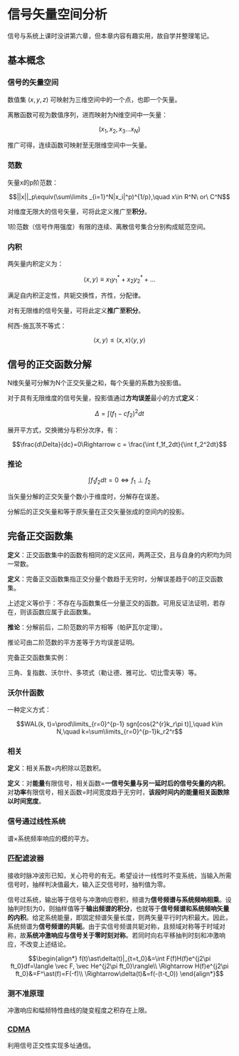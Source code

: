 # 信号矢量空间分析

信号与系统上课时没讲第六章，但本章内容有趣实用，故自学并整理笔记。

## 基本概念

### 信号的矢量空间

数值集 $(x, y, z)$ 可映射为三维空间中的一个点，也即一个矢量。

离散函数可视为数值序列，进而映射为N维空间中一矢量：

$$(x_1, x_2, x_3 ... x_N)$$

推广可得，连续函数可映射至无限维空间中一矢量。

### 范数

矢量x的p阶范数：

$$||x||_p\equiv(\sum\limits _{i=1}^N|x_i|^p)^{1/p},\quad x\in R^N\ or\ C^N$$

对维度无限大的信号矢量，可将此定义推广至**积分**。

1阶范数（信号作用强度）有限的连续、离散信号集合分别构成赋范空间。

### 内积

两矢量内积定义为：

$$\langle x, y\rangle \equiv x_1y_1^* + x_2y_2^*+...$$

满足自内积正定性，共轭交换性，齐性，分配律。

对有无限维的信号矢量，可将此定义**推广至积分**。

柯西-施瓦茨不等式：

$$\langle x, y\rangle \leq \langle x, x\rangle \langle y, y\rangle$$

## 信号的正交函数分解

N维矢量可分解为N个正交矢量之和，每个矢量的系数为投影值。

对于具有无限维度的信号矢量，投影值通过**方均误差**最小的方式**定义**：

$$\Delta = \int (f_1-cf_2)^2dt$$

展开平方式，交换微分与积分次序，有：

$$\frac{d\Delta}{dc}=0\Rightarrow c = \frac{\int f_1f_2dt}{\int f_2^2dt}$$

### 推论

$$\int f_1f_2dt = 0 \Leftrightarrow f_1\perp f_2$$

当矢量分解的正交矢量个数小于维度时，分解存在误差。

分解后的正交矢量和等于原矢量在正交矢量张成的空间内的投影。

## 完备正交函数集

**定义**：正交函数集中的函数有相同的定义区间，两两正交，且与自身的内积均为同一常数。

**定义**：完备正交函数集指正交分量个数趋于无穷时，分解误差趋于0的正交函数集。

上述定义等价于：不存在与函数集任一分量正交的函数。可用反证法证明，若存在，则该函数应属于此函数集。

**推论**：分解前后，二阶范数的平方相等（帕萨瓦尔定理）。

推论可由二阶范数的平方差等于方均误差证明。

完备正交函数集实例：

三角、复指数、沃尔什、多项式（勒让德、雅可比、切比雪夫等）等。

### 沃尔什函数

一种定义方式：

$$WAL(k, t)=\prod\limits_{r=0}^{p-1} sgn[cos(2^{r}k_r\pi t)],\quad k\in N,\quad k=\sum\limits_{r=0}^{p-1}k_r2^r$$

### 相关

**定义**：相关系数=内积除以范数积。

**定义**：对**能量**有限信号，相关函数=**一信号矢量与另一延时后的信号矢量的内积**。对**功率**有限信号，相关函数=时间宽度趋于无穷时，**该段时间内的能量相关函数除以时间宽度**。

### 信号通过线性系统

谱×系统频率响应的模的平方。

### 匹配滤波器

接收时脉冲波形已知，关心符号的有无。希望设计一线性时不变系统，当输入所需信号时，抽样判决值最大，输入正交信号时，抽判值为零。

信号过系统，输出等于信号与冲激响应卷积，频谱为**信号频谱与系统频响相乘**。设抽判时刻为0，则抽样值等于**输出频谱的积分**，也就等于**信号频谱和系统频响矢量的内积**。给定系统能量，即固定频谱矢量长度，则两矢量平行时内积最大。因此，系统频谱为**信号频谱的共轭**。由于实信号频谱共轭对称，且频域对称等于时域对称，故**系统冲激响应与信号关于零时刻对称**。若同时向右平移抽判时刻和冲激响应，不改变上述结论。

$$\begin{align*}
f(t)\ast\delta(t)|_{t=t_0}&=\int F(f)H(f)e^{j2\pi ft_0}df=\langle \vec F, \vec He^{j2\pi ft_0}\rangle\\
\Rightarrow H(f)e^{j2\pi ft_0}&=F^\ast(f)=F(-f)\\
\Rightarrow\delta(t)&=f(-(t-t_0))
\end{align*}$$

### 测不准原理

冲激响应和幅频特性曲线的陡变程度之积存在上限。

### [CDMA](../../%E9%80%9A%E4%BF%A1/%E6%89%A9%E9%A2%91%E9%80%9A%E4%BF%A1/readme.md)

利用信号正交性实现多址通信。
